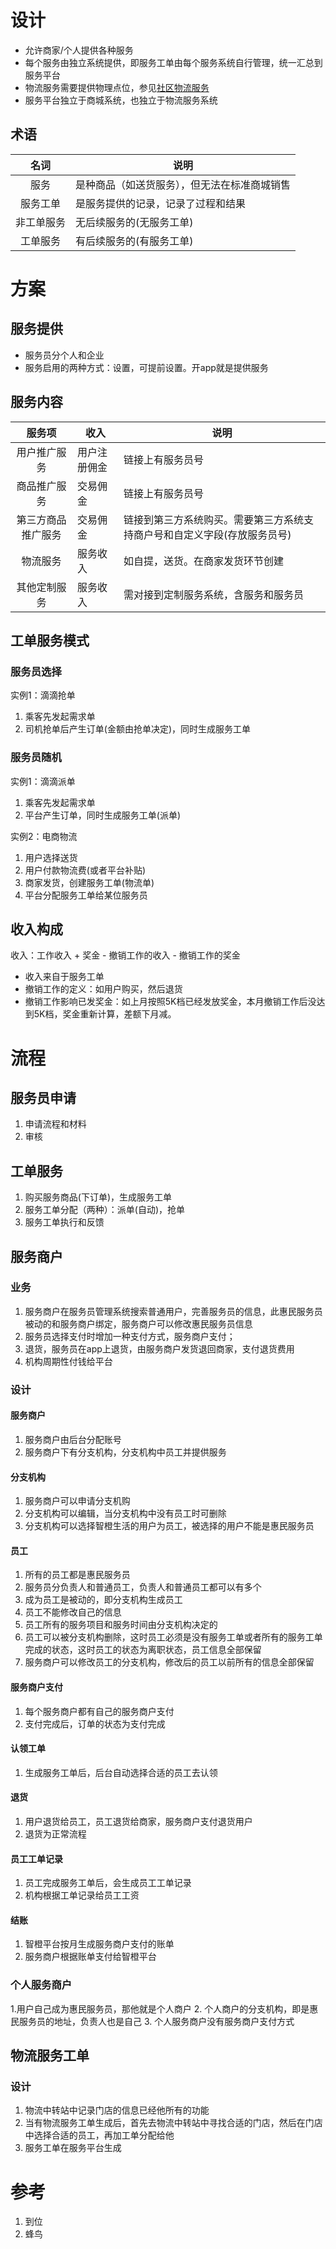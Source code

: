 # 设计
* 允许商家/个人提供各种服务
* 每个服务由独立系统提供，即服务工单由每个服务系统自行管理，统一汇总到服务平台
* 物流服务需要提供物理点位，参见[社区物流服务](../logistics/design.html)
* 服务平台独立于商城系统，也独立于物流服务系统

## 术语
| 名词 | 说明 |
| :----: | ---- |
| 服务 | 是种商品（如送货服务），但无法在标准商城销售 |
| 服务工单 | 是服务提供的记录，记录了过程和结果 |
| 非工单服务 | 无后续服务的(无服务工单) |
| 工单服务 | 有后续服务的(有服务工单) |

# 方案
## 服务提供
* 服务员分个人和企业
* 服务启用的两种方式：设置，可提前设置。开app就是提供服务

## 服务内容
| 服务项 | 收入 | 说明 |
| :----: | ---- | ---- |
| 用户推广服务 | 用户注册佣金 | 链接上有服务员号 |
| 商品推广服务 | 交易佣金 | 链接上有服务员号 |
| 第三方商品推广服务 | 交易佣金 | 链接到第三方系统购买。需要第三方系统支持商户号和自定义字段(存放服务员号) |
| 物流服务 | 服务收入 | 如自提，送货。在商家发货环节创建 |
| 其他定制服务 | 服务收入 | 需对接到定制服务系统，含服务和服务员 |

## 工单服务模式
### 服务员选择
实例1：滴滴抢单
1. 乘客先发起需求单
1. 司机抢单后产生订单(金额由抢单决定)，同时生成服务工单

### 服务员随机
实例1：滴滴派单
1. 乘客先发起需求单
1. 平台产生订单，同时生成服务工单(派单)

实例2：电商物流
1. 用户选择送货
1. 用户付款物流费(或者平台补贴)
1. 商家发货，创建服务工单(物流单)
1. 平台分配服务工单给某位服务员

## 收入构成
收入：工作收入 + 奖金 - 撤销工作的收入 - 撤销工作的奖金
* 收入来自于服务工单
* 撤销工作的定义：如用户购买，然后退货
* 撤销工作影响已发奖金：如上月按照5K档已经发放奖金，本月撤销工作后没达到5K档，奖金重新计算，差额下月减。

# 流程
## 服务员申请
1. 申请流程和材料
1. 审核

## 工单服务
1. 购买服务商品(下订单)，生成服务工单
1. 服务工单分配（两种）：派单(自动)，抢单
1. 服务工单执行和反馈

## 服务商户
### 业务
1. 服务商户在服务员管理系统搜索普通用户，完善服务员的信息，此惠民服务员被动的和服务商户绑定，服务商户可以修改惠民服务员信息
2. 服务员选择支付时增加一种支付方式，服务商户支付；
3. 退货，服务员在app上退货，由服务商户发货退回商家，支付退货费用
4. 机构周期性付钱给平台

### 设计
#### 服务商户
1. 服务商户由后台分配账号
2. 服务商户下有分支机构，分支机构中员工并提供服务

#### 分支机构
1. 服务商户可以申请分支机购
2. 分支机构可以编辑，当分支机构中没有员工时可删除
3. 分支机构可以选择智橙生活的用户为员工，被选择的用户不能是惠民服务员

#### 员工
1. 所有的员工都是惠民服务员
2. 服务员分负责人和普通员工，负责人和普通员工都可以有多个
3. 成为员工是被动的，即分支机构生成员工
4. 员工不能修改自己的信息
5. 员工所有的服务项目和服务时间由分支机构决定的
6. 员工可以被分支机构删除，这时员工必须是没有服务工单或者所有的服务工单完成的状态，这时员工的状态为离职状态，员工信息全部保留
7. 服务商户可以修改员工的分支机构，修改后的员工以前所有的信息全部保留

#### 服务商户支付
1. 每个服务商户都有自己的服务商户支付
2. 支付完成后，订单的状态为支付完成

#### 认领工单
1. 生成服务工单后，后台自动选择合适的员工去认领

#### 退货
1. 用户退货给员工，员工退货给商家，服务商户支付退货用户
2. 退货为正常流程

#### 员工工单记录
1. 员工完成服务工单后，会生成员工工单记录
2. 机构根据工单记录给员工工资

#### 结账
1. 智橙平台按月生成服务商户支付的账单
2. 服务商户根据账单支付给智橙平台

### 个人服务商户
 1.用户自己成为惠民服务员，那他就是个人商户
 2. 个人商户的分支机构，即是惠民服务员的地址，负责人也是自己
 3. 个人服务商户没有服务商户支付方式

## 物流服务工单

### 设计
1. 物流中转站中记录门店的信息已经他所有的功能
2. 当有物流服务工单生成后，首先去物流中转站中寻找合适的门店，然后在门店中选择合适的员工，再加工单分配给他
3. 服务工单在服务平台生成


# 参考
1. 到位
1. 蜂鸟
